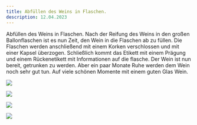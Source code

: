 ```yaml
---
title: Abfüllen des Weins in Flaschen.
description: 12.04.2023
---
```

Abfüllen des Weins in Flaschen.
Nach der Reifung des Weins in den großen Ballonflaschen ist es nun Zeit, den Wein in die Flaschen ab zu füllen. Die Flaschen werden anschließend mit einem Korken verschlossen und mit einer Kapsel überzogen. Schließlich kommt das Etikett mit einem Prägung und einem Rückenetikett mit Informationen auf die flasche. Der Wein ist nun bereit, getrunken zu werden. Aber ein paar Monate Ruhe werden dem Wein noch sehr gut tun.
Auf viele schönen Momente mit einem guten Glas Wein.

![](/img/2023-04-12-bottelen.jpg)

![](/img/2323-04-12-kurken.jpg)

![](/img/23023-04-12-etiket-met-reliëfstempel.jpg)

![](/img/2023-04-12-flessen-klaar.jpg)